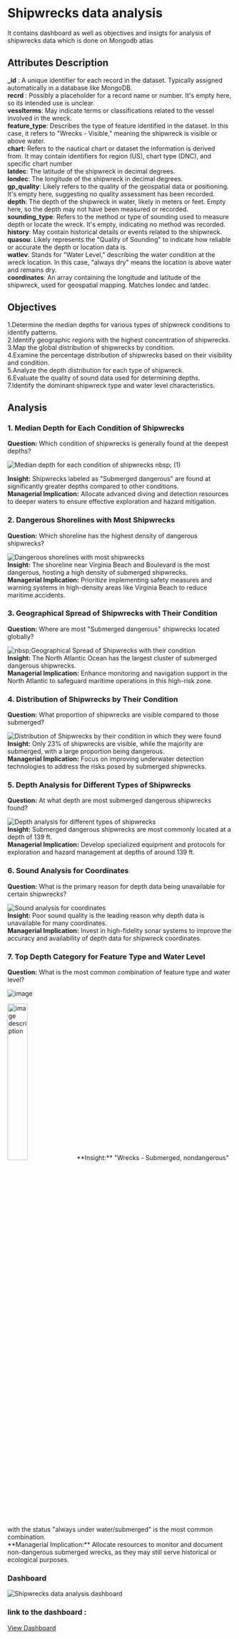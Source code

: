 # Shipwrecks data analysis
It contains dashboard  as well as objectives and insigts for analysis of shipwrecks data which is done on Mongodb atlas <br/> 

## Attributes Description
**_id** : A unique identifier for each record in the dataset. Typically assigned automatically in a database like MongoDB.<br/>
**recrd** : Possibly a placeholder for a record name or number. It's empty here, so its intended use is unclear.<br/>
**vesslterms**: May indicate terms or classifications related to the vessel involved in the wreck.<br/> 
**feature_type**: Describes the type of feature identified in the dataset. In this case, it refers to "Wrecks - Visible," meaning the shipwreck is visible or above water.<br/>
**chart**: Refers to the nautical chart or dataset the information is derived from. It may contain identifiers for region (US), chart type (DNC), and specific chart number<br/> 
**latdec**: The latitude of the shipwreck in decimal degrees.<br/>
**londec**: The longitude of the shipwreck in decimal degrees.<br/>
**gp_quality**: Likely refers to the quality of the geospatial data or positioning. It's empty here, suggesting no quality assessment has been recorded.<br/>
**depth**: The depth of the shipwreck in water, likely in meters or feet. Empty here, so the depth may not have been measured or recorded.<br/>
**sounding_type**: Refers to the method or type of sounding used to measure depth or locate the wreck. It's empty, indicating no method was recorded.<br/>
**history**: May contain historical details or events related to the shipwreck.<br/> 
**quasou**: Likely represents the "Quality of Sounding" to indicate how reliable or accurate the depth or location data is.<br/>
**watlev**: Stands for "Water Level," describing the water condition at the wreck location. In this case, "always dry" means the location is above water and remains dry.<br/>
**coordinates**: An array containing the longitude and latitude of the shipwreck, used for geospatial mapping. Matches londec and latdec.<br/>

## Objectives<br/>  
1.Determine the median depths for various types of shipwreck conditions to identify patterns.<br/>
2.Identify geographic regions with the highest concentration of shipwrecks.<br/>
3.Map the global distribution of shipwrecks by condition.<br/>
4.Examine the percentage distribution of shipwrecks based on their visibility and condition.<br/>
5.Analyze the depth distribution for each type of shipwreck.<br/>
6.Evaluate the quality of sound data used for determining depths.<br/>
7.Identify the dominant shipwreck type and water level characteristics.<br/>


## Analysis <br/>

### 1. Median Depth for Each Condition of Shipwrecks<br/>

**Question:** Which condition of shipwrecks is generally found at the deepest depths?<br/>

![Median depth for each condition of shipwrecks nbsp; (1)](https://github.com/user-attachments/assets/ea570f3a-9fcd-4230-a07d-fd3ce600064d) <br/>

**Insight:** Shipwrecks labeled as "Submerged dangerous" are found at significantly greater depths compared to other conditions.<br/> 
**Managerial Implication:** Allocate advanced diving and detection resources to deeper waters to ensure effective exploration and hazard mitigation.<br/>

### 2. Dangerous Shorelines with Most Shipwrecks<br/>

**Question:** Which shoreline has the highest density of dangerous shipwrecks?<br/>

![Dangerous shorelines with most shipwrecks](https://github.com/user-attachments/assets/083797f3-0002-4871-9295-ab6e6c2ac69d) <br/>
**Insight:** The shoreline near Virginia Beach and Boulevard is the most dangerous, hosting a high density of submerged shipwrecks.<br/>
**Managerial Implication:** Prioritize implementing safety measures and warning systems in high-density areas like Virginia Beach to reduce maritime accidents.<br/>

### 3. Geographical Spread of Shipwrecks with Their Condition<br/>

**Question:** Where are most "Submerged dangerous" shipwrecks located globally?<br/>

![nbsp;Geographical Spread of Shipwrecks with their condition](https://github.com/user-attachments/assets/0f80abdd-de4c-4eeb-b802-7bc425a9f818) <br/>
**Insight:** The North Atlantic Ocean has the largest cluster of submerged dangerous shipwrecks.<br/>
**Managerial Implication:** Enhance monitoring and navigation support in the North Atlantic to safeguard maritime operations in this high-risk zone.<br/>

### 4. Distribution of Shipwrecks by Their Condition<br/>

**Question:** What proportion of shipwrecks are visible compared to those submerged?<br/>

![Distribution of Shipwrecks by their condition in which they were found](https://github.com/user-attachments/assets/271f7808-f2de-44cf-af32-316b002a6735) <br/>
**Insight:** Only 23% of shipwrecks are visible, while the majority are submerged, with a large proportion being dangerous.<br/>
**Managerial Implication:** Focus on improving underwater detection technologies to address the risks posed by submerged shipwrecks.<br/>

### 5. Depth Analysis for Different Types of Shipwrecks<br/>
**Question:** At what depth are most submerged dangerous shipwrecks found?<br/>

![Depth analysis for different types of shipwrecks](https://github.com/user-attachments/assets/c9731f20-ad63-4894-a114-6cb1eaacd552) <br/>
**Insight:** Submerged dangerous shipwrecks are most commonly located at a depth of 139 ft.<br/>
**Managerial Implication:** Develop specialized equipment and protocols for exploration and hazard management at depths of around 139 ft.<br/>

### 6. Sound Analysis for Coordinates<br/>
**Question:** What is the primary reason for depth data being unavailable for certain shipwrecks?<br/> 

![Sound analysis for coordinates](https://github.com/user-attachments/assets/e5e49261-42b4-4b52-9f9d-af4450105602) <br/>
**Insight:** Poor sound quality is the leading reason why depth data is unavailable for many coordinates.<br/>
**Managerial Implication:** Invest in high-fidelity sonar systems to improve the accuracy and availability of depth data for shipwreck coordinates.<br/>

### 7. Top Depth Category for Feature Type and Water Level<br/>
**Question:** What is the most common combination of feature type and water level?<br/>

![image](https://github.com/user-attachments/assets/9623d14a-603a-487a-afab-5da6ad07ccb0) <br/>

<img src="https://github.com/user-attachments/assets/9623d14a-603a-487a-afab-5da6ad07ccb0" width="30%" alt="image description" />
**Insight:** "Wrecks - Submerged, nondangerous" with the status "always under water/submerged" is the most common combination.<br/>
**Managerial Implication:** Allocate resources to monitor and document non-dangerous submerged wrecks, as they may still serve historical or ecological purposes.<br/>


### Dashboard

![Shipwrecks data analysis dashboard](https://github.com/user-attachments/assets/c4a08f84-0610-4327-a26f-4574cfa6c307) <br/>

### link to the dashboard : 
[View Dashboard](https://charts.mongodb.com/charts-project-0-vzguajj/dashboards/66ea86e8-ed00-4156-a01f-a1beac0f1948)


